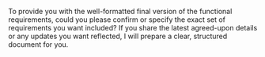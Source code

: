 To provide you with the well-formatted final version of the functional requirements, could you please confirm or specify the exact set of requirements you want included? If you share the latest agreed-upon details or any updates you want reflected, I will prepare a clear, structured document for you.